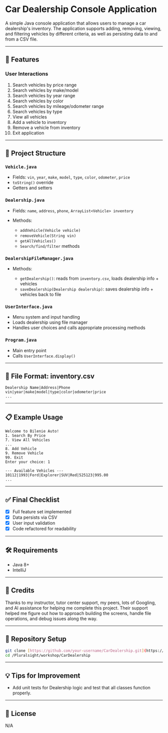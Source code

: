 # Car Dealership Console Application

A simple Java console application that allows users to manage a car dealership's inventory. The application supports adding, removing, viewing, and filtering vehicles by different criteria, as well as persisting data to and from a CSV file.

---

## 🚀 Features

### User Interactions

1. Search vehicles by price range
2. Search vehicles by make/model
3. Search vehicles by year range
4. Search vehicles by color
5. Search vehicles by mileage/odometer range
6. Search vehicles by type
7. View all vehicles
8. Add a vehicle to inventory
9. Remove a vehicle from inventory
10. Exit application

---

## 🧱 Project Structure

### `Vehicle.java`

* Fields: `vin`, `year`, `make`, `model`, `type`, `color`, `odometer`, `price`
* `toString()` override
* Getters and setters

### `Dealership.java`

* Fields: `name`, `address`, `phone`, `ArrayList<Vehicle> inventory`
* Methods:

  * `addVehicle(Vehicle vehicle)`
  * `removeVehicle(String vin)`
  * `getAllVehicles()`
  * `Search/find/filter` methods 

### `DealershipFileManager.java`

* Methods:

  * `getDealership()`: reads from `inventory.csv`, loads dealership info + vehicles
  * `saveDealership(Dealership dealership)`: saves dealership info + vehicles back to file

### `UserInterface.java`

* Menu system and input handling
* Loads dealership using file manager
* Handles user choices and calls appropriate processing methods

### `Program.java`

* Main entry point
* Calls `UserInterface.display()`

---

## 💾 File Format: inventory.csv

```
Dealership Name|Address|Phone
vin|year|make|model|type|color|odometer|price
...
```

---

## 📋 Example Usage

```
Welcome to Bilenie Auto!
1. Search By Price
7. View All Vehicles
...
8. Add Vehicle
9. Remove Vehicle
99. Exit
Enter your choice: 1

--- Available Vehicles ---
10112|1993|Ford|Explorer|SUV|Red|525123|995.00
...
```

---

## ✅ Final Checklist

* [x] Full feature set implemented
* [x] Data persists via CSV
* [x] User input validation
* [x] Code refactored for readability

---

## 🛠 Requirements

* Java 8+
* IntelliJ

---

## 🧠 Credits

Thanks to my instructor, tutor center support, my peers, lots of Googling, and AI assistance for helping me complete this project. Their support helped me figure out how to approach building the screens, handle file operations, and debug issues along the way.

---

## 📁 Repository Setup

```bash
git clone [https://github.com/your-username/CarDealership.git](https://github.com/Bilenie/CarDealership.git)
cd /Pluralsight/workshop/CarDealership

```

---

## 💡 Tips for Improvement

* Add unit tests for Dealership logic and test that all classes function  properly.

---

## 📌 License

N/A
